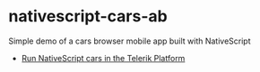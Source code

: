 # nativescript-cars-ab

Simple demo of a cars browser mobile app built with NativeScript

* [Run NativeScript cars in the Telerik Platform](https://platform.telerik.com/#appbuilder/clone/https://github.com/ignaciofuentes/nativescript-cars-ab)
